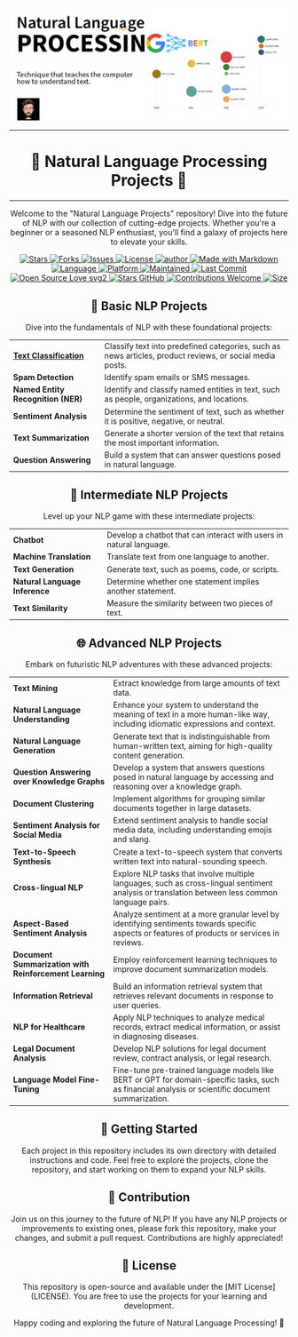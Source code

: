 <p align="center">
  <img src="_img\nlp.jpg" alt="NLP Logo">
</p>

---

<h1 align="center">🚀 Natural Language Processing Projects 🌌</h1>

---


<p align="center">Welcome to the "Natural Language Projects" repository! Dive into the future of NLP with our collection of cutting-edge projects. Whether you're a beginner or a seasoned NLP enthusiast, you'll find a galaxy of projects here to elevate your skills.</p>

<div align="center">
  <a href="https://github.com/mohd-faizy/NLP_Projects/stargazers">
    <img src="https://img.shields.io/github/stars/mohd-faizy/NLP_Projects?style=social" alt="Stars">
  </a>
  <a href="https://github.com/mohd-faizy/NLP_Projects/network/members">
    <img src="https://img.shields.io/github/forks/mohd-faizy/NLP_Projects?style=social" alt="Forks">
  </a>
  <a href="https://github.com/mohd-faizy/NLP_Projects/issues">
    <img src="https://img.shields.io/github/issues/mohd-faizy/NLP_Projects" alt="Issues">
  </a>
  <a href="https://github.com/mohd-faizy/NLP_Projects/blob/main/LICENSE">
    <img src="https://img.shields.io/github/license/mohd-faizy/NLP_Projects" alt="License">
  </a>
    <a href="https://github.com/mohd-faizy/NLP_Projects">
    <img src="https://img.shields.io/badge/author-mohd--faizy-red" alt="author">
  </a>
  <a href="https://img.shields.io/badge/Made%20with-markdown-blue">
  <img src="https://img.shields.io/badge/Made%20with-markdown-blue" alt="Made with Markdown">
  <a href="https://img.shields.io/github/languages/top/mohd-faizy/NLP_Projects">
  <img src="https://img.shields.io/github/languages/top/mohd-faizy/NLP_Projects" alt="Language">
</a>
<a href="https://img.shields.io/badge/platform-jupyter%20labs-blue">
  <img src="https://img.shields.io/badge/platform-jupyter%20labs-blue" alt="Platform">
</a>
<a href="https://img.shields.io/maintenance/yes/2023">
  <img src="https://img.shields.io/maintenance/yes/2023" alt="Maintained">
</a>
<a href="https://img.shields.io/github/last-commit/mohd-faizy/NLP_Projects">
  <img src="https://img.shields.io/github/last-commit/mohd-faizy/NLP_Projects" alt="Last Commit">
</a>
<a href="https://opensource.com/resources/what-open-source">
  <img src="https://badges.frapsoft.com/os/v2/open-source.svg?v=103" alt="Open Source Love svg2">
</a>
<a href="https://img.shields.io/github/stars/mohd-faizy/NLP_Projects">
  <img src="https://img.shields.io/github/stars/mohd-faizy/NLP_Projects" alt="Stars GitHub">
</a>
<a href="https://github.com/mohd-faizy/NLP_Projects">
  <img src="https://img.shields.io/static/v1.svg?label=Contributions&message=Welcome&color=0059b3&style=flat-square" alt="Contributions Welcome">
</a>
<a href="https://img.shields.io/github/repo-size/mohd-faizy/NLP_Projects">
  <img src="https://img.shields.io/github/repo-size/mohd-faizy/NLP_Projects" alt="Size">
</a>
</div>


<h2 align="center">🌟 Basic NLP Projects</h2>

<p align="center">Dive into the fundamentals of NLP with these foundational projects:</p>

<table align="center">

  <tr>
  <td><strong><a href="https://github.com/mohd-faizy/NLP_Projects/blob/main/01_Basic_NLP_Projects/01_text_classification/01_text_classification.ipynb">Text Classification</a></strong></td>
  <td>Classify text into predefined categories, such as news articles, product reviews, or social media posts.</td>
</tr>

  <tr>
    <td><strong>Spam Detection</strong></td>
    <td>Identify spam emails or SMS messages.</td>
  </tr>
  <tr>
    <td><strong>Named Entity Recognition (NER)</strong></td>
    <td>Identify and classify named entities in text, such as people, organizations, and locations.</td>
  </tr>
  <tr>
    <td><strong>Sentiment Analysis</strong></td>
    <td>Determine the sentiment of text, such as whether it is positive, negative, or neutral.</td>
  </tr>
  <tr>
    <td><strong>Text Summarization</strong></td>
    <td>Generate a shorter version of the text that retains the most important information.</td>
  </tr>
  <tr>
    <td><strong>Question Answering</strong></td>
    <td>Build a system that can answer questions posed in natural language.</td>
  </tr>
</table>

<h2 align="center">🚀 Intermediate NLP Projects</h2>

<p align="center">Level up your NLP game with these intermediate projects:</p>

<table align="center">
  <tr>
    <td><strong>Chatbot</strong></td>
    <td>Develop a chatbot that can interact with users in natural language.</td>
  </tr>
  <tr>
    <td><strong>Machine Translation</strong></td>
    <td>Translate text from one language to another.</td>
  </tr>
  <tr>
    <td><strong>Text Generation</strong></td>
    <td>Generate text, such as poems, code, or scripts.</td>
  </tr>
  <tr>
    <td><strong>Natural Language Inference</strong></td>
    <td>Determine whether one statement implies another statement.</td>
  </tr>
  <tr>
    <td><strong>Text Similarity</strong></td>
    <td>Measure the similarity between two pieces of text.</td>
  </tr>
</table>

<h2 align="center">🌐 Advanced NLP Projects</h2>

<p align="center">Embark on futuristic NLP adventures with these advanced projects:</p>

<table align="center">
  <tr>
    <td><strong>Text Mining</strong></td>
    <td>Extract knowledge from large amounts of text data.</td>
  </tr>
  <tr>
    <td><strong>Natural Language Understanding</strong></td>
    <td>Enhance your system to understand the meaning of text in a more human-like way, including idiomatic expressions and context.</td>
  </tr>
  <tr>
    <td><strong>Natural Language Generation</strong></td>
    <td>Generate text that is indistinguishable from human-written text, aiming for high-quality content generation.</td>
  </tr>
  <tr>
    <td><strong>Question Answering over Knowledge Graphs</strong></td>
    <td>Develop a system that answers questions posed in natural language by accessing and reasoning over a knowledge graph.</td>
  </tr>
  <tr>
    <td><strong>Document Clustering</strong></td>
    <td>Implement algorithms for grouping similar documents together in large datasets.</td>
  </tr>
  <tr>
    <td><strong>Sentiment Analysis for Social Media</strong></td>
    <td>Extend sentiment analysis to handle social media data, including understanding emojis and slang.</td>
  </tr>
  <tr>
    <td><strong>Text-to-Speech Synthesis</strong></td>
    <td>Create a text-to-speech system that converts written text into natural-sounding speech.</td>
  </tr>
  <tr>
    <td><strong>Cross-lingual NLP</strong></td>
    <td>Explore NLP tasks that involve multiple languages, such as cross-lingual sentiment analysis or translation between less common language pairs.</td>
  </tr>
  <tr>
    <td><strong>Aspect-Based Sentiment Analysis</strong></td>
    <td>Analyze sentiment at a more granular level by identifying sentiments towards specific aspects or features of products or services in reviews.</td>
  </tr>
  <tr>
    <td><strong>Document Summarization with Reinforcement Learning</strong></td>
    <td>Employ reinforcement learning techniques to improve document summarization models.</td>
  </tr>
  <tr>
    <td><strong>Information Retrieval</strong></td>
    <td>Build an information retrieval system that retrieves relevant documents in response to user queries.</td>
  </tr>
  <tr>
    <td><strong>NLP for Healthcare</strong></td>
    <td>Apply NLP techniques to analyze medical records, extract medical information, or assist in diagnosing diseases.</td>
  </tr>
  <tr>
    <td><strong>Legal Document Analysis</strong></td>
    <td>Develop NLP solutions for legal document review, contract analysis, or legal research.</td>
  </tr>
  <tr>
    <td><strong>Language Model Fine-Tuning</strong></td>
    <td>Fine-tune pre-trained language models like BERT or GPT for domain-specific tasks, such as financial analysis or scientific document summarization.</td>
  </tr>
</table>

<h2 align="center">🚀 Getting Started</h2>

<p align="center">Each project in this repository includes its own directory with detailed instructions and code. Feel free to explore the projects, clone the repository, and start working on them to expand your NLP skills.</p>

<h2 align="center">🤝 Contribution</h2>

<p align="center">Join us on this journey to the future of NLP! If you have any NLP projects or improvements to existing ones, please fork this repository, make your changes, and submit a pull request. Contributions are highly appreciated!</p>

<h2 align="center">📝 License</h2>

<p align="center">This repository is open-source and available under the [MIT License](LICENSE). You are free to use the projects for your learning and development.</p>

<p align="center">Happy coding and exploring the future of Natural Language Processing! 🌟</p>
